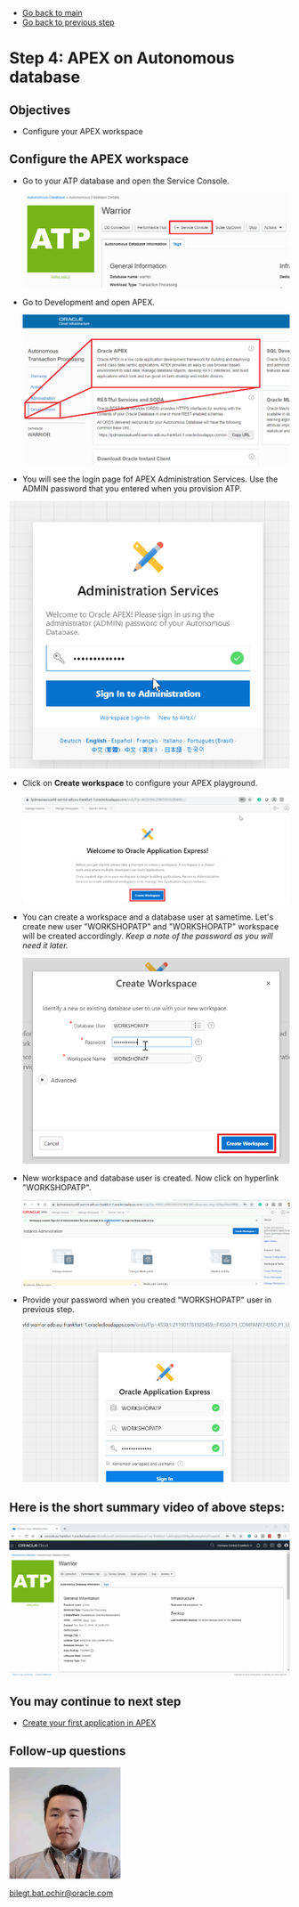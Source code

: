 - [Go back to main](/README.md)
- [Go back to previous step](/step3.md)

# Step 4: APEX on Autonomous database
## Objectives
- Configure your APEX workspace

## Configure the APEX workspace

- Go to your ATP database and open the Service Console.

  ![](./images/step4/1.apex.PNG)
  
- Go to Development and open APEX.
  
  ![](./images/step4/1.apex-cont1.PNG)
  
-  You will see the login page fof APEX Administration Services. Use the ADMIN password that you entered when you provision ATP.

  ![](./images/step4/1.apex-cont2.PNG)

- Click on **Create workspace** to configure your APEX playground.
  
  ![](./images/step4/1.apex-cont3.PNG)

- You can create a workspace and a database user at sametime. Let's create new user "WORKSHOPATP" and "WORKSHOPATP" workspace will be created accordingly.     *Keep a note of the password as you will need it later.*

  ![](./images/step4/1.apex-cont4.PNG)
  
- New workspace and database user is created. Now click on hyperlink "WORKSHOPATP".

  ![](./images/step4/1.apex-cont5.PNG)
  
- Provide your password when you created "WORKSHOPATP" user in previous step.

  ![](./images/step4/1.apex-cont6.PNG)

## Here is the short summary video of above steps:

  ![](./images/step4/1.apex.gif)

## You may continue to next step 
- [Create your first application in APEX](step5.md)

## Follow-up questions

![](./images/bilegt.jpg)

[bilegt.bat.ochir@oracle.com](mailto:bilegt.bat.ochir@oracle.com)
